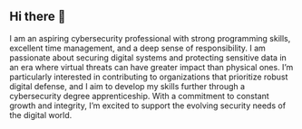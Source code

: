 ## Hi there 👋

I am an aspiring cybersecurity professional with strong programming skills, excellent time management, and a deep sense of responsibility. I am passionate about securing digital systems and protecting sensitive data in an era where virtual threats can have greater impact than physical ones. I’m particularly interested in contributing to organizations that prioritize robust digital defense, and I aim to develop my skills further through a cybersecurity degree apprenticeship. With a commitment to constant growth and integrity, I’m excited to support the evolving security needs of the digital world.
